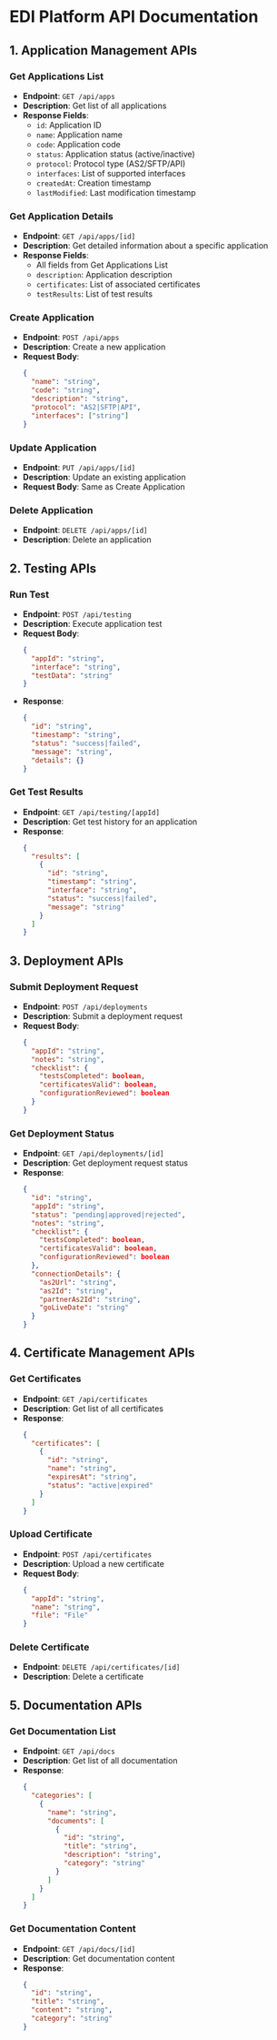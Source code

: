 # EDI Platform API Documentation

## 1. Application Management APIs

### Get Applications List
- **Endpoint**: `GET /api/apps`
- **Description**: Get list of all applications
- **Response Fields**:
  - `id`: Application ID
  - `name`: Application name
  - `code`: Application code
  - `status`: Application status (active/inactive)
  - `protocol`: Protocol type (AS2/SFTP/API)
  - `interfaces`: List of supported interfaces
  - `createdAt`: Creation timestamp
  - `lastModified`: Last modification timestamp

### Get Application Details
- **Endpoint**: `GET /api/apps/[id]`
- **Description**: Get detailed information about a specific application
- **Response Fields**:
  - All fields from Get Applications List
  - `description`: Application description
  - `certificates`: List of associated certificates
  - `testResults`: List of test results

### Create Application
- **Endpoint**: `POST /api/apps`
- **Description**: Create a new application
- **Request Body**:
  ```json
  {
    "name": "string",
    "code": "string",
    "description": "string",
    "protocol": "AS2|SFTP|API",
    "interfaces": ["string"]
  }
  ```

### Update Application
- **Endpoint**: `PUT /api/apps/[id]`
- **Description**: Update an existing application
- **Request Body**: Same as Create Application

### Delete Application
- **Endpoint**: `DELETE /api/apps/[id]`
- **Description**: Delete an application

## 2. Testing APIs

### Run Test
- **Endpoint**: `POST /api/testing`
- **Description**: Execute application test
- **Request Body**:
  ```json
  {
    "appId": "string",
    "interface": "string",
    "testData": "string"
  }
  ```
- **Response**:
  ```json
  {
    "id": "string",
    "timestamp": "string",
    "status": "success|failed",
    "message": "string",
    "details": {}
  }
  ```

### Get Test Results
- **Endpoint**: `GET /api/testing/[appId]`
- **Description**: Get test history for an application
- **Response**:
  ```json
  {
    "results": [
      {
        "id": "string",
        "timestamp": "string",
        "interface": "string",
        "status": "success|failed",
        "message": "string"
      }
    ]
  }
  ```

## 3. Deployment APIs

### Submit Deployment Request
- **Endpoint**: `POST /api/deployments`
- **Description**: Submit a deployment request
- **Request Body**:
  ```json
  {
    "appId": "string",
    "notes": "string",
    "checklist": {
      "testsCompleted": boolean,
      "certificatesValid": boolean,
      "configurationReviewed": boolean
    }
  }
  ```

### Get Deployment Status
- **Endpoint**: `GET /api/deployments/[id]`
- **Description**: Get deployment request status
- **Response**:
  ```json
  {
    "id": "string",
    "appId": "string",
    "status": "pending|approved|rejected",
    "notes": "string",
    "checklist": {
      "testsCompleted": boolean,
      "certificatesValid": boolean,
      "configurationReviewed": boolean
    },
    "connectionDetails": {
      "as2Url": "string",
      "as2Id": "string",
      "partnerAs2Id": "string",
      "goLiveDate": "string"
    }
  }
  ```

## 4. Certificate Management APIs

### Get Certificates
- **Endpoint**: `GET /api/certificates`
- **Description**: Get list of all certificates
- **Response**:
  ```json
  {
    "certificates": [
      {
        "id": "string",
        "name": "string",
        "expiresAt": "string",
        "status": "active|expired"
      }
    ]
  }
  ```

### Upload Certificate
- **Endpoint**: `POST /api/certificates`
- **Description**: Upload a new certificate
- **Request Body**:
  ```json
  {
    "appId": "string",
    "name": "string",
    "file": "File"
  }
  ```

### Delete Certificate
- **Endpoint**: `DELETE /api/certificates/[id]`
- **Description**: Delete a certificate

## 5. Documentation APIs

### Get Documentation List
- **Endpoint**: `GET /api/docs`
- **Description**: Get list of all documentation
- **Response**:
  ```json
  {
    "categories": [
      {
        "name": "string",
        "documents": [
          {
            "id": "string",
            "title": "string",
            "description": "string",
            "category": "string"
          }
        ]
      }
    ]
  }
  ```

### Get Documentation Content
- **Endpoint**: `GET /api/docs/[id]`
- **Description**: Get documentation content
- **Response**:
  ```json
  {
    "id": "string",
    "title": "string",
    "content": "string",
    "category": "string"
  }
  ``` 